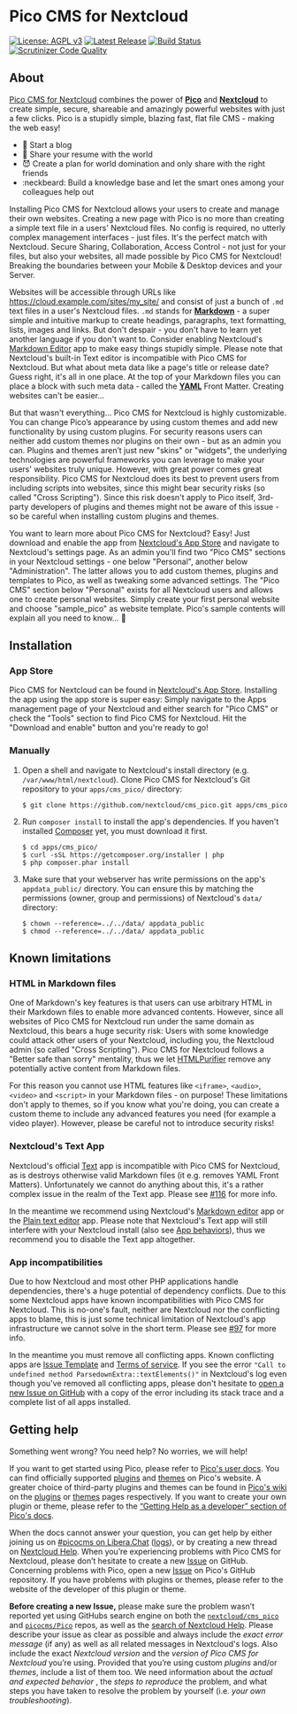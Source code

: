 # Pico CMS for Nextcloud

[![License: AGPL v3](https://img.shields.io/badge/License-AGPL%20v3-blue.svg)](https://www.gnu.org/licenses/agpl-3.0)
[![Latest Release](https://img.shields.io/github/v/release/nextcloud/cms_pico?sort=semver)](https://apps.nextcloud.com/apps/cms_pico)
[![Build Status](https://scrutinizer-ci.com/g/nextcloud/cms_pico/badges/build.png?b=master)](https://scrutinizer-ci.com/g/nextcloud/cms_pico/build-status/master)
[![Scrutinizer Code Quality](https://scrutinizer-ci.com/g/nextcloud/cms_pico/badges/quality-score.png?b=master)](https://scrutinizer-ci.com/g/nextcloud/cms_pico/?branch=master)

## About

[Pico CMS for Nextcloud](https://apps.nextcloud.com/apps/cms_pico) combines the power of [**Pico**](http://picocms.org/) and [**Nextcloud**](https://nextcloud.com/) to create simple, secure, shareable and amazingly powerful websites with just a few clicks. Pico is a stupidly simple, blazing fast, flat file CMS - making the web easy!

* :notebook: Start a blog
* :rocket: Share your resume with the world
* :smiling_imp: Create a plan for world domination and only share with the right friends
* :neckbeard: Build a knowledge base and let the smart ones among your colleagues help out

Installing Pico CMS for Nextcloud allows your users to create and manage their own websites. Creating a new page with Pico is no more than creating a simple text file in a users' Nextcloud files. No config is required, no utterly complex management interfaces - just files. It's the perfect match with Nextcloud. Secure Sharing, Collaboration, Access Control - not just for your files, but also your websites, all made possible by Pico CMS for Nextcloud! Breaking the boundaries between your Mobile & Desktop devices and your Server.

Websites will be accessible through URLs like https://cloud.example.com/sites/my_site/ and consist of just a bunch of `.md` text files in a user's Nextcloud files. `.md` stands for [**Markdown**](https://www.markdownguide.org/) - a super simple and intuitive markup to create headings, paragraphs, text formatting, lists, images and links. But don't despair - you don't have to learn yet another language if you don't want to. Consider enabling Nextcloud's [Markdown Editor](https://apps.nextcloud.com/apps/files_markdown) app to make easy things stupidly simple. Please note that Nextcloud's built-in Text editor is incompatible with Pico CMS for Nextcloud. But what about meta data like a page's title or release date? Guess right, it's all in one place. At the top of your Markdown files you can place a block with such meta data - called the [**YAML**](https://en.wikipedia.org/wiki/YAML) Front Matter. Creating websites can't be easier…

But that wasn't everything… Pico CMS for Nextcloud is highly customizable. You can change Pico’s appearance by using custom themes and add new functionality by using custom plugins. For security reasons users can neither add custom themes nor plugins on their own - but as an admin you can. Plugins and themes aren’t just new "skins" or "widgets", the underlying technologies are powerful frameworks you can leverage to make your users' websites truly unique. However, with great power comes great responsibility. Pico CMS for Nextcloud does its best to prevent users from including scripts into websites, since this might bear security risks (so called "Cross Scripting"). Since this risk doesn't apply to Pico itself, 3rd-party developers of plugins and themes might not be aware of this issue - so be careful when installing custom plugins and themes.

You want to learn more about Pico CMS for Nextcloud? Easy! Just download and enable the app from [Nextcloud's App Store](https://apps.nextcloud.com/apps/cms_pico) and navigate to Nextcloud's settings page. As an admin you'll find two "Pico CMS" sections in your Nextcloud settings - one below "Personal", another below "Administration". The latter allows you to add custom themes, plugins and templates to Pico, as well as tweaking some advanced settings. The "Pico CMS" section below "Personal" exists for all Nextcloud users and allows one to create personal websites. Simply create your first personal website and choose "sample_pico" as website template. Pico's sample contents will explain all you need to know… :wave:

## Installation

### App Store

Pico CMS for Nextcloud can be found in [Nextcloud's App Store](https://apps.nextcloud.com/apps/cms_pico). Installing the app using the app store is super easy: Simply navigate to the Apps management page of your Nextcloud and either search for "Pico CMS" or check the "Tools" section to find Pico CMS for Nextcloud. Hit the "Download and enable" button and you're ready to go!

### Manually

1. Open a shell and navigate to Nextcloud's install directory (e.g. `/var/www/html/nextcloud`). Clone Pico CMS for Nextcloud's Git repository to your `apps/cms_pico/` directory:
   ```
   $ git clone https://github.com/nextcloud/cms_pico.git apps/cms_pico
   ```

2. Run `composer install` to install the app's dependencies. If you haven't installed [Composer](https://getcomposer.org/) yet, you must download it first.
   ```
   $ cd apps/cms_pico/
   $ curl -sSL https://getcomposer.org/installer | php
   $ php composer.phar install
   ```

3. Make sure that your webserver has write permissions on the app's `appdata_public/` directory. You can ensure this by matching the permissions (owner, group and permissions) of Nextcloud's `data/` directory:
   ```
   $ chown --reference=../../data/ appdata_public
   $ chmod --reference=../../data/ appdata_public
   ```

## Known limitations

### HTML in Markdown files

One of Markdown's key features is that users can use arbitrary HTML in their Markdown files to enable more advanced contents. However, since all websites of Pico CMS for Nextcloud run under the same domain as Nextcloud, this bears a huge security risk: Users with some knowledge could attack other users of your Nextcloud, including you, the Nextcloud admin (so called "Cross Scripting"). Pico CMS for Nextcloud follows a "Better safe than sorry" mentality, thus we let [HTMLPurifier](http://htmlpurifier.org/) remove any potentially active content from Markdown files.

For this reason you cannot use HTML features like `<iframe>`, `<audio>`, `<video>` and `<script>` in your Markdown files - on purpose! These limitations don't apply to themes, so if you know what you're doing, you can create a custom theme to include any advanced features you need (for example a video player). However, please be careful not to introduce security risks!

### Nextcloud's Text App

Nextcloud's official [Text](https://apps.nextcloud.com/apps/text) app is incompatible with Pico CMS for Nextcloud, as is destroys otherwise valid Markdown files (it e.g. removes YAML Front Matters). Unfortunately we cannot do anything about this, it's a rather complex issue in the realm of the Text app. Please see [#116](https://github.com/nextcloud/cms_pico/issues/116) for more info.

In the meantime we recommend using Nextcloud's [Markdown editor](https://apps.nextcloud.com/apps/files_markdown) app or the [Plain text editor](https://apps.nextcloud.com/apps/files_texteditor) app. Please note that Nextcloud's Text app will still interfere with your Nextcloud install (also see [App behaviors](https://github.com/icewind1991/files_markdown#behaviors)), thus we recommend you to disable the Text app altogether.

### App incompatibilities

Due to how Nextcloud and most other PHP applications handle dependencies, there's a huge potential of dependency conflicts. Due to this some Nextcloud apps have known incompatibilities with Pico CMS for Nextcloud. This is no-one's fault, neither are Nextcloud nor the conflicting apps to blame, this is just some technical limitation of Nextcloud's app infrastructure we cannot solve in the short term. Please see [#97](https://github.com/nextcloud/cms_pico/issues/97) for more info.

In the meantime you must remove all conflicting apps. Known conflicting apps are [Issue Template](https://apps.nextcloud.com/apps/issuetemplate) and [Terms of service](https://apps.nextcloud.com/apps/terms_of_service). If you see the error `"Call to undefined method ParsedownExtra::textElements()"` in Nextcloud's log even though you\'ve removed all conflicting apps, please don't hesitate to [open a new Issue on GitHub](https://github.com/nextcloud/cms_pico/issues/new) with a copy of the error including its stack trace and a complete list of all apps installed.

## Getting help

Something went wrong? You need help? No worries, we will help!

If you want to get started using Pico, please refer to [Pico's user docs](http://picocms.org/docs/). You can find officially supported [plugins](http://picocms.org/plugins/) and [themes](http://picocms.org/themes/) on Pico's website. A greater choice of third-party plugins and themes can be found in [Pico's wiki](https://github.com/picocms/Pico/wiki) on the [plugins](https://github.com/picocms/Pico/wiki/Pico-Plugins) or [themes](https://github.com/picocms/Pico/wiki/Pico-Themes) pages respectively. If you want to create your own plugin or theme, please refer to the [“Getting Help as a developer” section of Pico's docs](http://picocms.org/docs/#getting-help-as-a-developer).

When the docs cannot answer your question, you can get help by either joining us on [#picocms on Libera.Chat](https://web.libera.chat/#picocms) ([logs](http://picocms.org/irc-logs)), or by creating a new thread on [Nextcloud Help](https://help.nextcloud.com/c/apps/cms-pico). When you’re experiencing problems with Pico CMS for Nextcloud, please don’t hesitate to create a new [Issue](https://github.com/nextcloud/cms_pico/issues) on GitHub. Concerning problems with Pico, open a new [Issue](https://github.com/picocms/Pico/issues) on Pico's GitHub repository. If you have problems with plugins or themes, please refer to the website of the developer of this plugin or theme.

**Before creating a new Issue,** please make sure the problem wasn’t reported yet using GitHubs search engine on both the [`nextcloud/cms_pico`](https://github.com/nextcloud/cms_pico/search?type=Issues) and [`picocms/Pico`](https://github.com/picocms/Pico/search?type=Issues) repos, as well as the [search of Nextcloud Help](https://help.nextcloud.com/search). Please describe your issue as clear as possible and always include the *exact error message* (if any) as well as all related messages in Nextcloud's logs. Also include the exact *Nextcloud version* and the *version of Pico CMS for Nextcloud* you’re using. Provided that you’re using custom *plugins* and/or *themes*, include a list of them too. We need information about the *actual and expected behavior* , the *steps to reproduce* the problem, and what steps you have taken to resolve the problem by yourself (i.e. *your own troubleshooting*).
